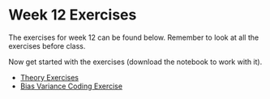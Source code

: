 # Week 12 Exercises
The exercises for week 12 can be found below. Remember to look at all the exercises before class.

Now get started with the exercises (download the notebook to work with it).

* [Theory Exercises](theory.ipynb)
* [Bias Variance Coding Exercise](BiasVariance.ipynb)
